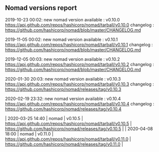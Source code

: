 ## Nomad versions report

2019-10-23 00:02: new nomad version available : v0.10.0 https://api.github.com/repos/hashicorp/nomad/tarball/v0.10.0 changelog : https://github.com/hashicorp/nomad/blob/master/CHANGELOG.md

2019-11-05 00:02: new nomad version available : v0.10.1 https://api.github.com/repos/hashicorp/nomad/tarball/v0.10.1 changelog : https://github.com/hashicorp/nomad/blob/master/CHANGELOG.md

2019-12-05 00:03: new nomad version available : v0.10.2 https://api.github.com/repos/hashicorp/nomad/tarball/v0.10.2 changelog : https://github.com/hashicorp/nomad/blob/master/CHANGELOG.md

2020-01-30 20:03: new nomad version available : v0.10.3 https://api.github.com/repos/hashicorp/nomad/tarball/v0.10.3 changelog : https://github.com/hashicorp/nomad/releases/tag/v0.10.3

2020-02-19 23:32: new nomad version available : v0.10.4 https://api.github.com/repos/hashicorp/nomad/tarball/v0.10.4 changelog : https://github.com/hashicorp/nomad/releases/tag/v0.10.4

| 2020-03-25 14:40 | nomad | v0.10.5 | https://api.github.com/repos/hashicorp/nomad/tarball/v0.10.5 | https://github.com/hashicorp/nomad/releases/tag/v0.10.5 |
| 2020-04-08 18:00 | nomad | v0.11.0 | https://api.github.com/repos/hashicorp/nomad/tarball/v0.11.0 | https://github.com/hashicorp/nomad/releases/tag/v0.11.0 |
